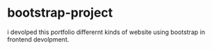 # bootstrap-project
i devolped this  portfolio differernt kinds of website using bootstrap in frontend devolpment.
